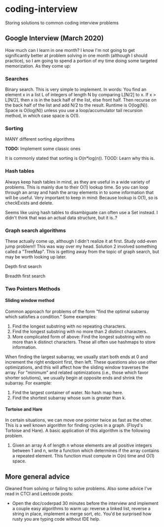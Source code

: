 # coding-interview

Storing solutions to common coding interview problems

## Google Interview (March 2020)

How much can I learn in one month? I know I'm not going to get significantly
better at problem solving in one month (although I should practice), so I am
going to spend a portion of my time doing some targeted memorization. As they
come up:

### Searches

Binary search. This is very simple to implement. In words: You find an element
x in a list L of integers of length N by comparing L[N/2] to x. If x > L[N/2],
then x is in the back half of the list, else front half. Then recurse on the
back half of the list and add N/2 to the result. Runtime is O(log(N)). Space
is O(log(N)) unless you use a loop/accumulator tail recursion method, in which
case space is O(1).

### Sorting

MANY different sorting algorithms

**TODO:** Implement some classic ones

It is commonly stated that sorting is O(n\*log(n)). TOOD: Learn why this is.

### Hash tables

Always keep hash tables in mind, as they are useful in a wide variety of
problems. This is mainly due to their O(1) lookup time. So you can loop
through an array and hash the array elements in to some information that will be
useful. Very important to keep in mind: Because lookup is O(1), so is
checkExists and delete.

Seems like using hash tables to disambiguate can often use a Set instead. I
didn't think that was an actual data structure, but it is..?

### Graph search algorithms

These actually come up, although I didn't realize it at first. Study odd-even
jump problem!! This was way over my head. Solution 2 involved something called
a "TreeMap". This is getting away from the topic of graph search, but may be
worth looking up later.

Depth first search

Breadth first search

### Two Pointers Methods

#### Sliding window method

Common approach for problems of the form "find the optimal subarray which
satisfies a condition." Some examples:

1. Find the longest substring with no repeating characters.
2. Find the longest substring with no more than 2 distinct characters.
3. More complicated form of above: Find the longest substring with no more than
   k distinct characters. These all often use hashmaps to store information.

When finding the largest subarray, we usually start both ends at 0 and
increment the right endpoint first, then left. These questions also use other
optimizations, and this will affect how the sliding window traverses the array.
For "minimum" and related optimizations (i.e., those which favor shorter
solutions), we usually begin at opposite ends and shrink the subarray. For
example:

1. Find the largest container of water. No hash map here.
2. Find the shortest subarray whose sum is greater than k.

#### Tortoise and Hare

In certain situations, we can move one pointer twice as fast as the other. This
is a well known algorithm for finding cycles in a graph. (Floyd's Tortoise and
Hare). A basic application of this algorithm is the following problem.

1. Given an array A of length n whose elements are all positive integers between
   1 and n, write a function which determines if the array contains a repeated
   element. This function must compute in O(n) time and O(1) space.

## More general advice

Gleaned from solving or failing to solve problems. Also some advice I've read
in CTCI and Leetcode posts:

- Open the doc/coderpad 30 minutes before the interview and implement a couple
  easy algorithms to warm up: reverse a linked list, reverse a string in place,
  implement a merge sort, etc. You'd be surprised how rusty you are typing code
  without IDE help.
